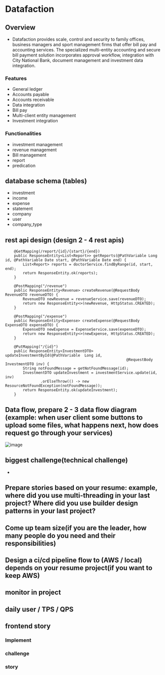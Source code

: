 # Datafaction
## Overview
- Datafaction provides scale, control and security to family offices, business managers and sport management firms that offer bill pay and accounting services. The specialized multi-entity accounting and secure bill payment solution incorporates approval workflow, integration with City National Bank, document management and investment data integration.
### Features
- General ledger
- Accounts payable
- Accounts receivable
- Data integration
- Bill pay
- Multi-client entity management
- Investment integration
### Functionalities
- investment management
- revenue management
- Bill management
- report
- predication
## database schema (tables)
- investment
- income
- expense
- statement
- company
- user
- company_type
## rest api design (design 2 - 4 rest apis)
```
    @GetMapping(/report/{id}/{start}/{end})
    public ResponseEntity<List<Report>> getReports(@PathVariable Long id, @PathVariable Date start, @PathVariable Date end) {
        List<Report> reports = doctorService.findByRange(id, start, end);
        return ResponseEntity.ok(reports);
    }
```
```
    @PostMapping("/revenue")
    public ResponseEntity<Revenue> createRevenue(@RequestBody RevenueDTO revenueDTO) {
        RevenueDTO newRevenue = revenueService.save(revenueDTO);
        return new ResponseEntity<>(newRevenue, HttpStatus.CREATED);
    }
```
```
    @PostMapping("/expense")
    public ResponseEntity<Expense> createExpense(@RequestBody ExpenseDTO expenseDTO) {
        ExpenseDTO newExpense = ExpenseService.save(expenseDTO);
        return new ResponseEntity<>(newExpense, HttpStatus.CREATED);
    }
```
```
    @PutMapping("/{id}")
    public ResponseEntity<InvestmentDTO> updateInvestmentById(@PathVariable  Long id,
                                                       @RequestBody InvestmentDTO inv) {
        String notFoundMessage = getNotFoundMessage(id);
        InvestmentDTO updateInvestment = investmentService.update(id, inv)
                .orElseThrow(() -> new ResourceNotFoundException(notFoundMessage));
        return ResponseEntity.ok(updateInvestment);
    }
```
## Data flow, prepare 2 - 3 data flow diagram (example: when user client some buttons to upload some files, what happens next, how does request go through your services)
![image](https://github.com/bestHenryJ/antra_projects/assets/130790693/7496c3a3-92d2-4b16-94db-d1f25ce244e2)

## biggest challenge(technical challenge)
- 
## Prepare stories based on your resume: example,  where did you use multi-threading in your last project? Where did you use builder design patterns in your last project?
## Come up team size(if you are the leader, how many people do you need and their responsibilities)

## Design a ci/cd pipeline flow to (AWS / local) depends on your resume project(if you want to keep AWS)

## monitor in project

## daily user / TPS / QPS
## frontend story
### Implement
### challenge
### story
